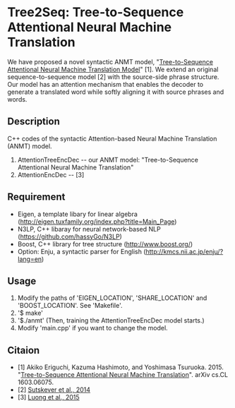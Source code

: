 # Tree2Seq: Tree-to-Sequence Attentional Neural Machine Translation
We have proposed a novel syntactic ANMT model, "[Tree-to-Sequence Attentional Neural Machine Translation Model](http://arxiv.org/abs/1603.06075)" [1].
We extend an original sequence-to-sequence model [2] with the source-side phrase structure. 
Our model has an attention mechanism that enables the decoder to generate a translated word while softly aligning it with source phrases and words.

## Description
C++ codes of the syntactic Attention-based Neural Machine Translation (ANMT) model.

1. AttentionTreeEncDec -- our ANMT model: "Tree-to-Sequence Attentional Neural Machine Translation"
2. AttentionEncDec -- [3]

## Requirement
  * Eigen, a template libary for linear algebra (<http://eigen.tuxfamily.org/index.php?title=Main_Page>)
  * N3LP, C++ libaray for neural network-based NLP (<https://github.com/hassyGo/N3LP>)
  * Boost, C++ library for tree structure (<http://www.boost.org/>)
  * Option: Enju, a syntactic parser for English (<http://kmcs.nii.ac.jp/enju/?lang=en>)

## Usage
   1. Modify the paths of 'EIGEN_LOCATION', 'SHARE_LOCATION' and 'BOOST_LOCATION'. See 'Makefile'. 
   2. '$ make'
   3. '$./anmt' (Then, training the AttentionTreeEncDec model starts.)
   4. Modify 'main.cpp' if you want to change the model.

## Citaion
   * [1] Akiko Eriguchi, Kazuma Hashimoto, and Yoshimasa Tsuruoka. 2015. "[Tree-to-Sequence Attentional Neural Machine Translation](http://arxiv.org/abs/1603.06075)". arXiv cs.CL 1603.06075.
   * [2] [Sutskever et al., 2014](http://papers.nips.cc/paper/5346-sequence-to-sequence-learning-with-neural-networks.pdf)
   * [3] [Luong et al., 2015](http://www.aclweb.org/anthology/D15-1166)
